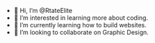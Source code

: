 - 👋 Hi, I’m @RtateElite
- 👀 I’m interested in learning more about coding.
- 🌱 I’m currently learning how to build websites.
- 💞️ I’m looking to collaborate on Graphic Design.


<!---
RtateElite/RtateElite is a ✨ special ✨ repository because its `README.md` (this file) appears on your GitHub profile.
You can click the Preview link to take a look at your changes.
--->
